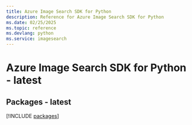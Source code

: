 ```yaml
---
title: Azure Image Search SDK for Python
description: Reference for Azure Image Search SDK for Python
ms.date: 02/25/2025
ms.topic: reference
ms.devlang: python
ms.service: imagesearch
---
```

# Azure Image Search SDK for Python - latest
## Packages - latest
[!INCLUDE [packages](image-search-index.md)]